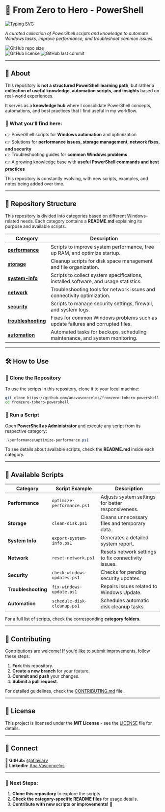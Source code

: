 # 🚀 From Zero to Hero - PowerShell 
[![Typing SVG](https://readme-typing-svg.herokuapp.com?font=Fira+Code&pause=1000&color=0F66CE&width=435&lines=Improving+your+Windows;Powershell+Insights)](https://git.io/typing-svg)

*A curated collection of PowerShell scripts and knowledge to automate Windows tasks, improve performance, and troubleshoot common issues.*  

![GitHub repo size](https://img.shields.io/github/repo-size/aflaviarv/fromzero-tohero-powershell)  
![GitHub license](https://img.shields.io/badge/license-MIT-blue.svg)
![GitHub last commit](https://img.shields.io/github/last-commit/aflaviarv/fromzero-tohero-powershell?color=green)

---

## 📌 About  
This repository is **not a structured PowerShell learning path**, but rather a **collection of useful knowledge, automation scripts, and insights** based on real-world experiences.  

It serves as a **knowledge hub** where I consolidate PowerShell concepts, automations, and best practices that I find useful in my workflow.  

### 🔹 What you’ll find here:  
👉 PowerShell scripts for **Windows automation** and optimization  
👉 Solutions for **performance issues, storage management, network fixes, and security**  
👉 Troubleshooting guides for **common Windows problems**  
👉 A growing knowledge base with **useful PowerShell commands and best practices**  

This repository is constantly evolving, with new scripts, examples, and notes being added over time.  

---

## 📂 Repository Structure  

This repository is divided into categories based on different Windows-related needs. Each category contains a **README.md** explaining its purpose and available scripts.  

| Category              | Description |
|----------------------|-------------|
| **[performance](performance/README.md)** | Scripts to improve system performance, free up RAM, and optimize startup. |
| **[storage](storage/README.md)** | Cleanup scripts for disk space management and file organization. |
| **[system-info](system-info/README.md)** | Scripts to collect system specifications, installed software, and usage statistics. |
| **[network](network/README.md)** | Troubleshooting tools for network issues and connectivity optimization. |
| **[security](security/README.md)** | Scripts to manage security settings, firewall, and system logs. |
| **[troubleshooting](troubleshooting/README.md)** | Fixes for common Windows problems such as update failures and corrupted files. |
| **[automation](automation/README.md)** | Automated tasks for backups, scheduling maintenance, and system monitoring. |

---

## 🛠 How to Use  

### 🔹 Clone the Repository  
To use the scripts in this repository, clone it to your local machine:  

```sh
git clone https://github.com/anavasconcelos/fromzero-tohero-powershell.git
cd fromzero-tohero-powershell
```

### 🔹 Run a Script  
Open **PowerShell as Administrator** and execute any script from its respective category:  

```powershell
.\performance\optimize-performance.ps1
```

To see details about available scripts, check the **README.md** inside each category.

---

## 🚀 Available Scripts  

| Category              | Script Example               | Description |
|----------------------|----------------------------|-------------|
| **Performance** | `optimize-performance.ps1` | Adjusts system settings for better responsiveness. |
| **Storage** | `clean-disk.ps1` | Cleans unnecessary files and temporary data. |
| **System Info** | `export-system-info.ps1` | Generates a detailed system report. |
| **Network** | `reset-network.ps1` | Resets network settings to fix connectivity issues. |
| **Security** | `check-windows-updates.ps1` | Checks for pending security updates. |
| **Troubleshooting** | `fix-windows-update.ps1` | Repairs issues related to Windows Update. |
| **Automation** | `schedule-disk-cleanup.ps1` | Schedules automatic disk cleanup tasks. |

For a full list of scripts, check the corresponding **category folders**.

---

## 🤝 Contributing  
Contributions are welcome! If you'd like to submit improvements, follow these steps:  

1. **Fork** this repository.  
2. **Create a new branch** for your feature.  
3. **Commit and push** your changes.  
4. **Submit a pull request**.  

For detailed guidelines, check the [CONTRIBUTING.md](CONTRIBUTING.md) file.  

---

## 🐜 License  
This project is licensed under the **MIT License** - see the [LICENSE](LICENSE) file for details.  

---

## 💛 Connect  
🔗 **GitHub:** [@aflaviarv](https://github.com/aflaviarv)  
🔗 **LinkedIn:** [Ana Vasconcelos](https://linkedin.com/in/aflavia-rv)  

---

### 📌 Next Steps:  
1. **Clone this repository** to explore the scripts.  
2. **Check the category-specific README files** for usage details.  
3. **Contribute with new scripts or improvements!** 🚀  